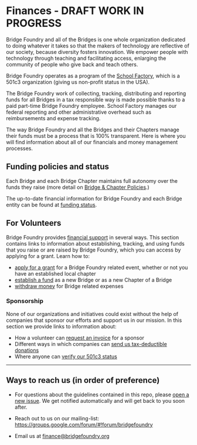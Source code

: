 # Finances - DRAFT WORK IN PROGRESS

Bridge Foundry and all of the Bridges is one whole organization dedicated to doing whatever it takes so that the makers of technology are reflective of our society, because diversity fosters innovation. We empower people with technology through teaching and facilitating access, enlarging the community of people who give back and teach others.

Bridge Foundry operates as a program of the [School Factory](http://schoolfactory.org), which is a 501c3 organization (giving us non-profit status in the USA).

The Bridge Foundry work of collecting, tracking, distributing and reporting funds for all Bridges in a tax responsible way is made possible thanks to a paid part-time Bridge Foundry employee. School Factory manages our federal reporting and other administrative overhead such as reimbursements and expense tracking.

The way Bridge Foundry and all the Bridges and their Chapters manage their funds must be a process that is 100% transparent. Here is where you will find information about all of our financials and money management processes.

## Funding policies and status
Each Bridge and each Bridge Chapter maintains full autonomy over the funds they raise (more detail on [Bridge & Chapter Policies](bridge-chapter-policies.md).)

The up-to-date financial information for Bridge Foundry and each Bridge entity can be found at [funding status](monitoring-your-funds.md).

## For Volunteers
Bridge Foundry provides [financial support](financial-support) in several ways. This section contains links to information about establishing, tracking, and using funds that you raise or are raised by Bridge Foundry, which you can access by applying for a grant.  Learn how to:

- [apply for a grant](financial-support/workshop-grant-applications.md) for a Bridge Foundry related event, whether or not you have an established local chapter
- [establish a fund](sponsorship) as a new Bridge or as a new Chapter of a Bridge
- [withdraw money](using-funds) for Bridge related expenses

### Sponsorship
None of our organizations and initiatives could exist without the help of companies that sponsor our efforts and support us in our mission. In this section we provide links to information about:

- How a volunteer can [request an invoice](/sponsorship/request-invoice.md) for a sponsor
- Different ways in which companies can [send us tax-deductible donations](/sponsorship/submit-payment.md)
- Where anyone can [verify our 501c3 status](/sponsorship/verify-501c3-status.md)

----
## Ways to reach us (in order of preference)

- For questions about the guidelines contained in this repo, please [open a new issue](https://github.com/bridgefoundry/finances/issues). We get notified automatically and will get back to you soon after.

- Reach out to us on our mailing-list:
https://groups.google.com/forum/#!forum/bridgefoundry

- Email us at finance@bridgefoundry.org
